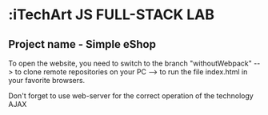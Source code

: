 # :iTechArt JS FULL-STACK LAB

## Project name - Simple eShop

To open the website, you need to switch to the branch "withoutWebpack" --> to clone remote repositories on your PC --> to run the file index.html in your favorite browsers.

Don't forget to use web-server for the correct operation of the technology AJAX
